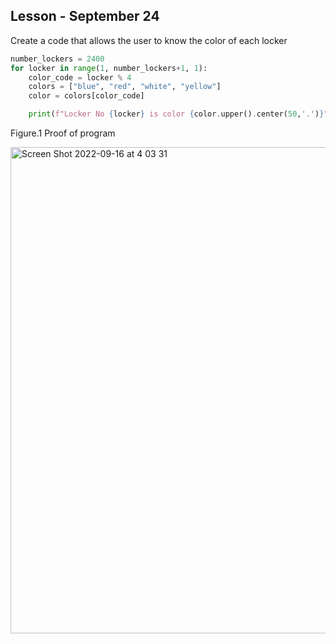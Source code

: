 ## Lesson - September 24 ##
Create a code that allows the user to know the color of each locker 
```.py
number_lockers = 2400
for locker in range(1, number_lockers+1, 1):
    color_code = locker % 4
    colors = ["blue", "red", "white", "yellow"]
    color = colors[color_code]

    print(f"Locker No {locker} is color {color.upper().center(50,'.')}")
```
Figure.1 Proof of program

<img width="778" alt="Screen Shot 2022-09-16 at 4 03 31" src="https://user-images.githubusercontent.com/105724334/190487962-cfdf2714-46d8-4b1e-98b8-f388ec30ce2b.png">
